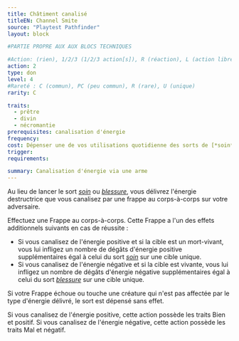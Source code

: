 ```yaml
---
title: Châtiment canalisé
titleEN: Channel Smite
source: "Playtest Pathfinder"
layout: block

#PARTIE PROPRE AUX AUX BLOCS TECHNIQUES

#Action: (rien), 1/2/3 (1/2/3 action[s]), R (réaction), L (action libre)
action: 2
type: don
level: 4
#Rareté : C (commun), PC (peu commun), R (rare), U (unique)
rarity: C

traits:
  - prêtre
  - divin
  - nécromantie
prerequisites: canalisation d'énergie
frequency: 
cost: Dépenser une de vos utilisations quotidienne des sorts de [*soin*](/sorts/soin.html) ou de [*blessure*](/sorts/blessure.html) fournis par la [Canalisation d'énergie](/classes/prêtre.html#Canalisation-dénergie).
trigger: 
requirements:

summary: Canalisation d'énergie via une arme
---
```


Au lieu de lancer le sort [*soin*](/sorts/soin.html) ou [*blessure*](/sorts/blessure.html), vous délivrez l'énergie destructrice que vous canalisez par une frappe au corps-à-corps sur votre adversaire.

Effectuez une Frappe au corps-à-corps. Cette Frappe a l'un des effets additionnels suivants en cas de réussite :
* Si vous canalisez de l'énergie positive et si la cible est un mort-vivant, vous lui infligez un nombre de dégâts d'énergie positive supplémentaires égal à celui du sort [*soin*](/sorts/soin.html) sur une cible unique.
* Si vous canalisez de l'énergie négative et si la cible est vivante, vous lui infligez un nombre de dégâts d'énergie négative supplémentaires égal à celui du sort [*blessure*](/sorts/blessure.html) sur une cible unique.

Si votre Frappe échoue ou touche une créature qui n'est pas affectée par le type d'énergie délivré, le sort est dépensé sans effet.

Si vous canalisez de l'énergie positive, cette action possède les traits Bien et positif. Si vous canalisez de l'énergie négative, cette action possède les traits Mal et négatif.